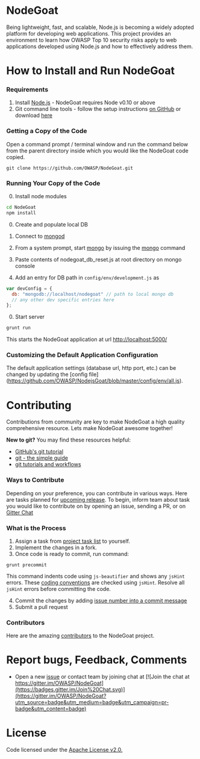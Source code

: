 NodeGoat
==========

Being lightweight, fast, and scalable, Node.js is becoming a widely adopted platform for developing web applications. This project provides an environment to learn how OWASP Top 10 security risks apply to web applications developed using Node.js and how to effectively address them.

How to Install and Run NodeGoat
=================================

### Requirements

1.  Install [Node.js](http://nodejs.org/) - NodeGoat requires Node v0.10 or above
2.  Git command line tools - follow the setup instructions [on GitHub](https://help.github.com/articles/set-up-git) or download [here](http://git-scm.com/downloads)

### Getting a Copy of the Code

Open a command prompt / terminal window and run the command below from the parent directory inside which you would like the NodeGoat code copied.

```
git clone https://github.com/OWASP/NodeGoat.git
```
### Running Your Copy of the Code

0. Install node modules

  ```sh
  cd NodeGoat
  npm install
  ```

0. Create and populate local DB 

  0. Connect to [mongod](http://docs.mongodb.org/manual/reference/program/mongod/#bin.mongod)
  0. From a system prompt, start [mongo](http://docs.mongodb.org/manual/reference/program/mongo/#bin.mongo) by issuing the [mongo](http://docs.mongodb.org/manual/reference/program/mongo/#bin.mongo) command
  0. Paste contents of nodegoat_db_reset.js at root directory on mongo console
  0. Add an entry for DB path in `config/env/development.js` as
  ```js
  var devConfig = {
    db: "mongodb://localhost/nodegoat" // path to local mongo db
    // any other dev specific entries here
  };
  ```

0. Start server

  ```sh
  grunt run
  ```

  This starts the NodeGoat application at url [http://localhost:5000/](http://localhost:5000/)

### Customizing the Default Application Configuration

The default application settings (database url, http port, etc.) can be changed by updating the [config file] (https://github.com/OWASP/NodejsGoat/blob/master/config/env/all.js).


Contributing
=================================

Contributions from community are key to make NodeGoat a high quality comprehensive resource. Lets make NodeGoat awesome together!


**New to git?** You may find these resources helpful:
* [GitHub's git tutorial](http://try.github.io/)
* [git - the simple guide](http://rogerdudler.github.io/git-guide/)
* [git tutorials and workflows](https://www.atlassian.com/git/tutorial)

### Ways to Contribute

Depending on your preference, you can contribute in various ways. Here are tasks planned for [upcoming release](https://github.com/OWASP/NodeGoat/milestones).
To begin, inform team about task you would like to contribute on by opening an issue, sending a PR, or on [Gitter Chat](https://gitter.im/OWASP/NodeGoat)

### What is the Process
1. Assign a task from [project task list](https://github.com/OWASP/NodeGoat/issues?q=is%3Aopen) to yourself.
2. Implement the changes in a fork.
3. Once code is ready to commit, run command:
  ```
  grunt precommit
  ```
  This command indents code using `js-beautifier` and shows any `jsHint` errors. These [coding conventions](https://github.com/OWASP/NodeGoat/blob/master/.jshintrc) are checked using `jsHint`. Resolve all `jsHint` errors before committing the code.

4. Commit the changes by adding [issue number into a commit message](https://help.github.com/articles/closing-issues-via-commit-messages)
5. Submit a pull request

### Contributors
Here are the amazing [contributors](https://github.com/OWASP/NodeGoat/graphs/contributors) to the NodeGoat project.


Report bugs, Feedback, Comments
====================================
*  Open a new [issue](https://github.com/OWASP/NodeGoat/issues) or contact team by joining chat at [![Join the chat at https://gitter.im/OWASP/NodeGoat](https://badges.gitter.im/Join%20Chat.svg)](https://gitter.im/OWASP/NodeGoat?utm_source=badge&utm_medium=badge&utm_campaign=pr-badge&utm_content=badge) 


License
==========
Code licensed under the [Apache License v2.0.](http://www.apache.org/licenses/LICENSE-2.0)
